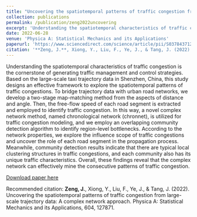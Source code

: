 ```yaml
---
title: "Uncovering the spatiotemporal patterns of traffic congestion from large-scale trajectory data: A complex network approach"
collection: publications
permalink: /publication/zeng2022uncovering
excerpt: 'Understanding the spatiotemporal characteristics of traffic congestion is the cornerstone of generating traffic management and control strategies. Based on the large-scale taxi trajectory data in Shenzhen, China, this study designs an effective framework to explore the spatiotemporal patterns of traffic congestions. To bridge trajectory data with urban road networks, we develop a two-stage map-matching method from the aspects of distance and angle. Then, the free-flow speed of each road segment is extracted and employed to identify traffic congestion. In this way, a novel complex network method, named chronological network (chronnet), is utilized for traffic congestion modeling, and we employ an overlapping community detection algorithm to identify region-level bottlenecks. According to the network properties, we explore the influence scope of traffic congestions and uncover the role of each road segment in the propagation process. Meanwhile, community detection results indicate that there are typical local clustering structures in traffic congestions, and each community also has its unique traffic characteristics. Overall, these findings reveal that the complex network can effectively mine the consecutive patterns of traffic congestion.'
date: 2022-06-28
venue: 'Physica A: Statistical Mechanics and its Applications'
paperurl: 'https://www.sciencedirect.com/science/article/pii/S0378437122005623'
citation: '**Zeng, J.**, Xiong, Y., Liu, F., Ye, J., & Tang, J. (2022). Uncovering the spatiotemporal patterns of traffic congestion from large-scale trajectory data: A complex network approach. Physica A: Statistical Mechanics and its Applications, 604, 127871.'
---
```

Understanding the spatiotemporal characteristics of traffic congestion is the cornerstone of generating traffic management and control strategies. Based on the large-scale taxi trajectory data in Shenzhen, China, this study designs an effective framework to explore the spatiotemporal patterns of traffic congestions. To bridge trajectory data with urban road networks, we develop a two-stage map-matching method from the aspects of distance and angle. Then, the free-flow speed of each road segment is extracted and employed to identify traffic congestion. In this way, a novel complex network method, named chronological network (chronnet), is utilized for traffic congestion modeling, and we employ an overlapping community detection algorithm to identify region-level bottlenecks. According to the network properties, we explore the influence scope of traffic congestions and uncover the role of each road segment in the propagation process. Meanwhile, community detection results indicate that there are typical local clustering structures in traffic congestions, and each community also has its unique traffic characteristics. Overall, these findings reveal that the complex network can effectively mine the consecutive patterns of traffic congestion.

[Download paper here](http://SunderlandAJ-1130.github.io/files/zeng2022uncovering.pdf)

Recommended citation: **Zeng, J.**, Xiong, Y., Liu, F., Ye, J., & Tang, J. (2022). Uncovering the spatiotemporal patterns of traffic congestion from large-scale trajectory data: A complex network approach. Physica A: Statistical Mechanics and its Applications, 604, 127871. 
